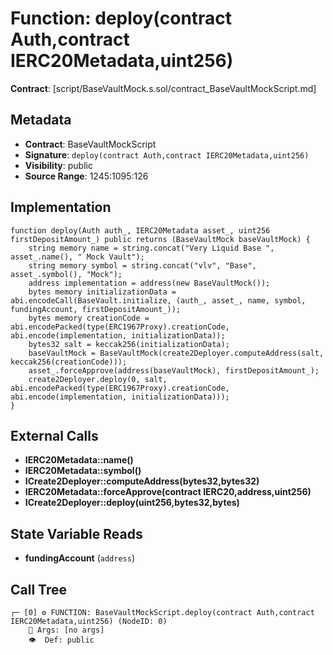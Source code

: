 # Function: deploy(contract Auth,contract IERC20Metadata,uint256)

**Contract**: [script/BaseVaultMock.s.sol/contract_BaseVaultMockScript.md]

## Metadata

- **Contract**: BaseVaultMockScript
- **Signature**: `deploy(contract Auth,contract IERC20Metadata,uint256)`
- **Visibility**: public
- **Source Range**: 1245:1095:126

## Implementation

```solidity
function deploy(Auth auth_, IERC20Metadata asset_, uint256 firstDepositAmount_) public returns (BaseVaultMock baseVaultMock) {
    string memory name = string.concat("Very Liquid Base ", asset_.name(), " Mock Vault");
    string memory symbol = string.concat("vlv", "Base", asset_.symbol(), "Mock");
    address implementation = address(new BaseVaultMock());
    bytes memory initializationData = abi.encodeCall(BaseVault.initialize, (auth_, asset_, name, symbol, fundingAccount, firstDepositAmount_));
    bytes memory creationCode = abi.encodePacked(type(ERC1967Proxy).creationCode, abi.encode(implementation, initializationData));
    bytes32 salt = keccak256(initializationData);
    baseVaultMock = BaseVaultMock(create2Deployer.computeAddress(salt, keccak256(creationCode)));
    asset_.forceApprove(address(baseVaultMock), firstDepositAmount_);
    create2Deployer.deploy(0, salt, abi.encodePacked(type(ERC1967Proxy).creationCode, abi.encode(implementation, initializationData)));
}
```

## External Calls

- **IERC20Metadata::name()**
- **IERC20Metadata::symbol()**
- **ICreate2Deployer::computeAddress(bytes32,bytes32)**
- **IERC20Metadata::forceApprove(contract IERC20,address,uint256)**
- **ICreate2Deployer::deploy(uint256,bytes32,bytes)**

## State Variable Reads

- **fundingAccount** (`address`)

## Call Tree

```
┌─ [0] ⚙️ FUNCTION: BaseVaultMockScript.deploy(contract Auth,contract IERC20Metadata,uint256) (NodeID: 0)
    💬 Args: [no args]
    👁️  Def: public
```
